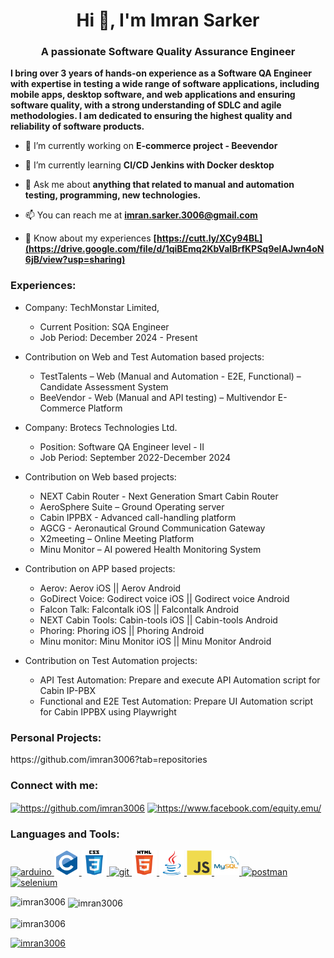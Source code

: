 <h1 align="center">Hi 👋, I'm Imran Sarker</h1>
<h3 align="center">A passionate Software Quality Assurance Engineer</h3>



**I bring over 3 years of hands-on experience as a Software QA Engineer with expertise in testing a wide range
of software applications, including mobile apps, desktop software, and web applications and ensuring
software quality, with a strong understanding of SDLC and agile methodologies. I am dedicated to ensuring
the highest quality and reliability of software products.**

- 🔭 I’m currently working on **E-commerce project - Beevendor**

- 🌱 I’m currently learning **CI/CD Jenkins with Docker desktop**

- 💬 Ask me about **anything that related to manual and automation testing, programming, new technologies.**

- 📫 You can reach me at **imran.sarker.3006@gmail.com**

- 📄 Know about my experiences **[https://cutt.ly/XCy94BL](https://drive.google.com/file/d/1qiBEmq2KbVaIBrfKPSq9eIAJwn4oN6jB/view?usp=sharing)**

<h3 align="left">Experiences:</h3>

 - Company: TechMonstar Limited,
   -  Current Position: SQA Engineer
   -  Job Period: December 2024 - Present

 - Contribution on Web and Test Automation based projects:
    - TestTalents – Web (Manual and Automation - E2E, Functional) – Candidate Assessment System 
    - BeeVendor - Web (Manual and API testing) – Multivendor E-Commerce Platform

 - Company: Brotecs Technologies Ltd.
   -  Position: Software QA Engineer level - II
   -  Job Period: September 2022-December 2024

 - Contribution on Web based projects:
   -  NEXT Cabin Router - Next Generation Smart Cabin Router
   -  AeroSphere Suite – Ground Operating server
   - Cabin IPPBX - Advanced call-handling platform
   - AGCG - Aeronautical Ground Communication Gateway
   - X2meeting – Online Meeting Platform
   - Minu Monitor – AI powered Health Monitoring System
    
- Contribution on APP based projects:
   -  Aerov: Aerov iOS || Aerov Android
   - GoDirect Voice: Godirect voice iOS || Godirect voice Android
   - Falcon Talk: Falcontalk iOS || Falcontalk Android
   - NEXT Cabin Tools: Cabin-tools iOS || Cabin-tools Android
   - Phoring: Phoring iOS || Phoring Android
   - Minu monitor: Minu Monitor iOS || Minu Monitor Android
    
- Contribution on Test Automation projects:
   - API Test Automation: Prepare and execute API Automation script for Cabin IP-PBX
   - Functional and E2E Test Automation: Prepare UI Automation script for Cabin IPPBX using Playwright



<h3 align="left">Personal Projects:</h3>
https://github.com/imran3006?tab=repositories


<h3 align="left">Connect with me:</h3>
<p align="left">
<a href="https://linkedin.com/in/imran3006" target="blank"><img align="center" src="https://raw.githubusercontent.com/rahuldkjain/github-profile-readme-generator/master/src/images/icons/Social/linked-in-alt.svg" alt="https://github.com/imran3006" height="30" width="40" /></a>
<a href="https://fb.com/https://www.facebook.com/equity.emu/" target="blank"><img align="center" src="https://raw.githubusercontent.com/rahuldkjain/github-profile-readme-generator/master/src/images/icons/Social/facebook.svg" alt="https://www.facebook.com/equity.emu/" height="30" width="40" /></a>
</p>

<h3 align="left">Languages and Tools:</h3>
<p align="left"> <a href="https://www.arduino.cc/" target="_blank" rel="noreferrer"> <img src="https://cdn.worldvectorlogo.com/logos/arduino-1.svg" alt="arduino" width="40" height="40"/> </a> <a href="https://www.cprogramming.com/" target="_blank" rel="noreferrer"> <img src="https://raw.githubusercontent.com/devicons/devicon/master/icons/c/c-original.svg" alt="c" width="40" height="40"/> </a> <a href="https://www.w3schools.com/css/" target="_blank" rel="noreferrer"> <img src="https://raw.githubusercontent.com/devicons/devicon/master/icons/css3/css3-original-wordmark.svg" alt="css3" width="40" height="40"/> </a> <a href="https://git-scm.com/" target="_blank" rel="noreferrer"> <img src="https://www.vectorlogo.zone/logos/git-scm/git-scm-icon.svg" alt="git" width="40" height="40"/> </a> <a href="https://www.w3.org/html/" target="_blank" rel="noreferrer"> <img src="https://raw.githubusercontent.com/devicons/devicon/master/icons/html5/html5-original-wordmark.svg" alt="html5" width="40" height="40"/> </a> <a href="https://www.java.com" target="_blank" rel="noreferrer"> <img src="https://raw.githubusercontent.com/devicons/devicon/master/icons/java/java-original.svg" alt="java" width="40" height="40"/> </a> <a href="https://developer.mozilla.org/en-US/docs/Web/JavaScript" target="_blank" rel="noreferrer"> <img src="https://raw.githubusercontent.com/devicons/devicon/master/icons/javascript/javascript-original.svg" alt="javascript" width="40" height="40"/> </a> <a href="https://www.mysql.com/" target="_blank" rel="noreferrer"> <img src="https://raw.githubusercontent.com/devicons/devicon/master/icons/mysql/mysql-original-wordmark.svg" alt="mysql" width="40" height="40"/> </a> <a href="https://postman.com" target="_blank" rel="noreferrer"> <img src="https://www.vectorlogo.zone/logos/getpostman/getpostman-icon.svg" alt="postman" width="40" height="40"/> </a> <a href="https://www.selenium.dev" target="_blank" rel="noreferrer"> <img src="https://raw.githubusercontent.com/detain/svg-logos/780f25886640cef088af994181646db2f6b1a3f8/svg/selenium-logo.svg" alt="selenium" width="40" height="40"/> </a> </p>

<p><img align="left" src="https://github-readme-stats.vercel.app/api/top-langs?username=imran3006&show_icons=true&locale=en&layout=compact" alt="imran3006" /></p>

<p>&nbsp;<img align="center" src="https://github-readme-stats.vercel.app/api?username=imran3006&show_icons=true&locale=en" alt="imran3006" /></p>

<p><img align="center" src="https://github-readme-streak-stats.herokuapp.com/?user=imran3006&" alt="imran3006" /></p>


<p align="left"> <a href="https://github.com/ryo-ma/github-profile-trophy"><img src="https://github-profile-trophy.vercel.app/?username=imran3006" alt="imran3006" /></a> </p>





